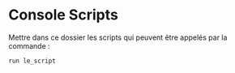 # Console Scripts

Mettre dans ce dossier les scripts qui peuvent être appelés par la commande :

    run le_script
